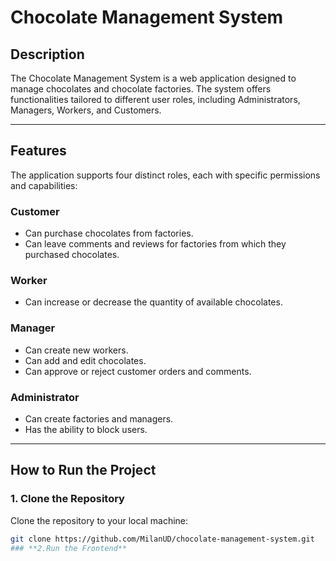 # **Chocolate Management System**

## **Description**
The Chocolate Management System is a web application designed to manage chocolates and chocolate factories. The system offers functionalities tailored to different user roles, including Administrators, Managers, Workers, and Customers.

---

## **Features**
The application supports four distinct roles, each with specific permissions and capabilities:

### **Customer**
- Can purchase chocolates from factories.
- Can leave comments and reviews for factories from which they purchased chocolates.

### **Worker**
- Can increase or decrease the quantity of available chocolates.

### **Manager**
- Can create new workers.
- Can add and edit chocolates.
- Can approve or reject customer orders and comments.

### **Administrator**
- Can create factories and managers.
- Has the ability to block users.

---

## **How to Run the Project**

### **1. Clone the Repository**
Clone the repository to your local machine:
```bash
git clone https://github.com/MilanUD/chocolate-management-system.git
### **2.Run the Frontend**
